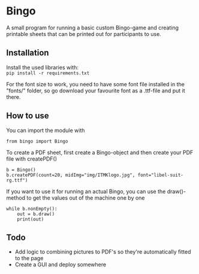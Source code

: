 # Bingo
A small program for running a basic custom Bingo-game and creating printable sheets that can be printed out for participants to use. 

## Installation
Install the used libraries with:   
`pip install -r requirements.txt`

For the font size to work, you need to have some font file installed in the "fonts/" folder, so go download your favourite font as a .ttf-file and put it there.

## How to use

You can import the module with   
~~~
from bingo import Bingo
~~~

To create a PDF sheet, first create a Bingo-object 
and then create your PDF file with createPDF()  
~~~
b = Bingo()  
b.createPDF(count=20, midImg="img/ITMKlogo.jpg", font="libel-suit-rg.ttf")
~~~

If you want to use it for running an actual Bingo, you can use the draw()-method to get the values out of the machine one by one   
~~~
while b.nonEmpty():   
    out = b.draw()   
    print(out)
~~~


## Todo
- Add logic to combining pictures to PDF's so they're automatically fitted to the page
- Create a GUI and deploy somewhere